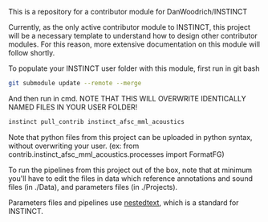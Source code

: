 This is a repository for a contributor module for DanWoodrich/INSTINCT 

Currently, as the only active contributor module to INSTINCT, this project will be a necessary template to understand how to 
design other contributor modules. For this reason, more extensive documentation on this module will follow shortly. 

To populate your INSTINCT user folder with this module, first run in git bash

```bash 
git submodule update --remote --merge
```

And then run in cmd. NOTE THAT THIS WILL OVERWRITE IDENTICALLY NAMED FILES IN YOUR USER FOLDER!

```bash 
instinct pull_contrib instinct_afsc_mml_acoustics
```

Note that python files from this project can be uploaded in python syntax, without overwriting your user. 
(ex: from contrib.instinct_afsc_mml_acoustics.processes import FormatFG)

To run the pipelines from this project out of the box, note that at minimum you'll have to edit the files in data which reference 
annotations and sound files (in ./Data), and parameters files (in ./Projects). 

Parameters files and pipelines use [nestedtext](https://github.com/KenKundert/nestedtext), which is a standard for INSTINCT. 